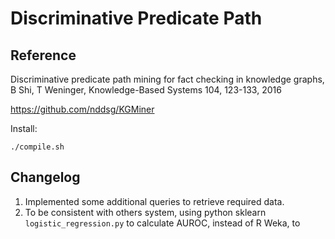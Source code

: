 
# Discriminative Predicate Path

## Reference
Discriminative predicate path mining for fact checking in knowledge graphs, B Shi, T Weninger, Knowledge-Based Systems 104, 123-133, 2016

https://github.com/nddsg/KGMiner

Install: 

```
./compile.sh
```
## Changelog
1. Implemented some additional queries to retrieve required data.
2. To be consistent with others system, using python sklearn `logistic_regression.py` to calculate AUROC, instead of R Weka, to 
